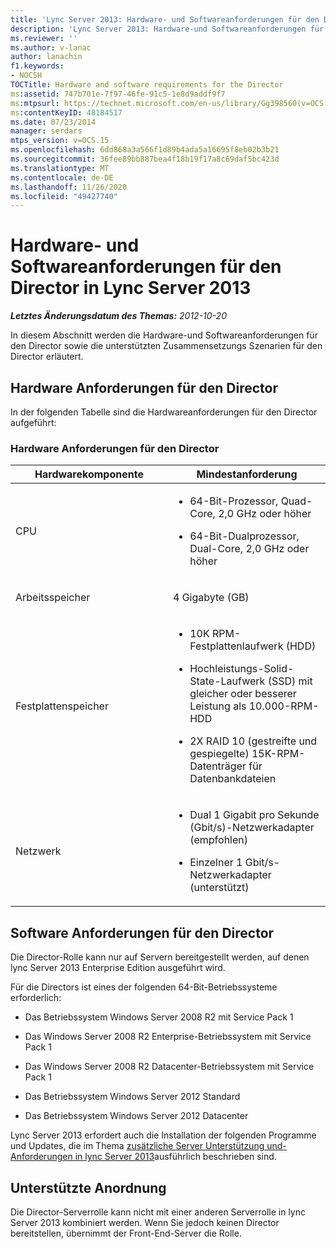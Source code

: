 ```yaml
---
title: 'Lync Server 2013: Hardware- und Softwareanforderungen für den Director'
description: 'Lync Server 2013: Hardware-und Softwareanforderungen für den Director.'
ms.reviewer: ''
ms.author: v-lanac
author: lanachin
f1.keywords:
- NOCSH
TOCTitle: Hardware and software requirements for the Director
ms:assetid: 747b701e-7f97-46fe-91c5-1e8d9addf9f7
ms:mtpsurl: https://technet.microsoft.com/en-us/library/Gg398560(v=OCS.15)
ms:contentKeyID: 48184517
ms.date: 07/23/2014
manager: serdars
mtps_version: v=OCS.15
ms.openlocfilehash: 6dd868a3a566f1d89b4ada5a16695f8eb02b3b21
ms.sourcegitcommit: 36fee89bb887bea4f18b19f17a8c69daf5bc423d
ms.translationtype: MT
ms.contentlocale: de-DE
ms.lasthandoff: 11/26/2020
ms.locfileid: "49427740"
---
```

# <a name="hardware-and-software-requirements-for-the-director-in-lync-server-2013"></a>Hardware- und Softwareanforderungen für den Director in Lync Server 2013

<div data-xmlns="http://www.w3.org/1999/xhtml">

<div class="topic" data-xmlns="http://www.w3.org/1999/xhtml" data-msxsl="urn:schemas-microsoft-com:xslt" data-cs="https://msdn.microsoft.com/">

<div data-asp="https://msdn2.microsoft.com/asp">



</div>

<div id="mainSection">

<div id="mainBody">

<span> </span>

_**Letztes Änderungsdatum des Themas:** 2012-10-20_

In diesem Abschnitt werden die Hardware-und Softwareanforderungen für den Director sowie die unterstützten Zusammensetzungs Szenarien für den Director erläutert.

<div>

## <a name="hardware-requirements-for-the-director"></a>Hardware Anforderungen für den Director

In der folgenden Tabelle sind die Hardwareanforderungen für den Director aufgeführt:

### <a name="hardware-requirements-for-the-director"></a>Hardware Anforderungen für den Director

<table>
<colgroup>
<col style="width: 50%" />
<col style="width: 50%" />
</colgroup>
<thead>
<tr class="header">
<th>Hardwarekomponente</th>
<th>Mindestanforderung</th>
</tr>
</thead>
<tbody>
<tr class="odd">
<td><p>CPU</p></td>
<td><ul>
<li><p>64-Bit-Prozessor, Quad-Core, 2,0 GHz oder höher</p></li>
<li><p>64-Bit-Dualprozessor, Dual-Core, 2,0 GHz oder höher</p></li>
</ul></td>
</tr>
<tr class="even">
<td><p>Arbeitsspeicher</p></td>
<td><p>4 Gigabyte (GB)</p></td>
</tr>
<tr class="odd">
<td><p>Festplattenspeicher</p></td>
<td><ul>
<li><p>10K RPM-Festplattenlaufwerk (HDD)</p></li>
<li><p>Hochleistungs-Solid-State-Laufwerk (SSD) mit gleicher oder besserer Leistung als 10.000-RPM-HDD</p></li>
<li><p>2X RAID 10 (gestreifte und gespiegelte) 15K-RPM-Datenträger für Datenbankdateien</p></li>
</ul></td>
</tr>
<tr class="even">
<td><p>Netzwerk</p></td>
<td><ul>
<li><p>Dual 1 Gigabit pro Sekunde (Gbit/s)-Netzwerkadapter (empfohlen)</p></li>
<li><p>Einzelner 1 Gbit/s-Netzwerkadapter (unterstützt)</p></li>
</ul></td>
</tr>
</tbody>
</table>


</div>

<div>

## <a name="software-requirements-for-the-director"></a>Software Anforderungen für den Director

Die Director-Rolle kann nur auf Servern bereitgestellt werden, auf denen lync Server 2013 Enterprise Edition ausgeführt wird.

Für die Directors ist eines der folgenden 64-Bit-Betriebssysteme erforderlich:

  - Das Betriebssystem Windows Server 2008 R2 mit Service Pack 1

  - Das Windows Server 2008 R2 Enterprise-Betriebssystem mit Service Pack 1

  - Das Windows Server 2008 R2 Datacenter-Betriebssystem mit Service Pack 1

  - Das Betriebssystem Windows Server 2012 Standard

  - Das Betriebssystem Windows Server 2012 Datacenter

Lync Server 2013 erfordert auch die Installation der folgenden Programme und Updates, die im Thema [zusätzliche Server Unterstützung und-Anforderungen in lync Server 2013](lync-server-2013-additional-server-support-and-requirements.md)ausführlich beschrieben sind.

</div>

<div>

## <a name="supported-collocation"></a>Unterstützte Anordnung

Die Director-Serverrolle kann nicht mit einer anderen Serverrolle in lync Server 2013 kombiniert werden. Wenn Sie jedoch keinen Director bereitstellen, übernimmt der Front-End-Server die Rolle.

</div>

</div>

<span> </span>

</div>

</div>

</div>


